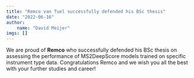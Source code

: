 ```yaml
---
title: "Remco van Tuel successfully defended his BSc thesis"
date: "2022-06-16"
author: 
    name: "David Meijer"
imgs: []
---
```

We are proud of <strong><Link href="../people/Remco_van_Tuel">Remco</Link></strong> who successfully defended his BSc thesis on assessing the performance of MS2DeepScore models trained on specific instrument type data. Congratulations Remco and we wish you all the best with your further studies and career!<br/><br/>
